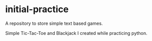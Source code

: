 # initial-practice
A repository to store simple text based games.

Simple Tic-Tac-Toe and Blackjack I created while practicing python.
